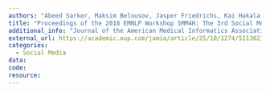 ```yaml
---
authors: "Abeed Sarker, Maksim Belousov, Jasper Friedrichs, Kai Hakala, Svetlana Kiritchenko, Farrokh Mehryary, Sifei Han, Tung Tran, Anthony Rios, Ramakanth Kavuluru, Berry de Bruijn, Filip Ginter, Debanjan Mahata, Saif M Mohammad, Goran Nenadic, Graciela Gonzalez-Hernandez"
title: "Proceedings of the 2018 EMNLP Workshop SMM4H: The 3rd Social Media Mining for Health Applications Workshop & Shared Task."
additional_info: "Journal of the American Medical Informatics Association"
external_url: https://academic.oup.com/jamia/article/25/10/1274/5113021
categories:
  - Social Media  
data:
code:
resource:
---
```

